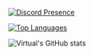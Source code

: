[![Discord Presence](https://lanyard.cnrad.dev/api/943905477392220201?theme=dark&bg=492042&animated=true&hideDiscrim=false&borderRadius=20px)](https://discord.com/users/491168478288674816)

[![Top Languages](https://github-readme-stats.vercel.app/api/top-langs/?username=Nissanxz&layout=compact&langs_count=10&theme=tokyonight)](https://github.com/anuraghazra/github-readme-stats)

![Virtual's GitHub stats](https://github-readme-stats.vercel.app/api?username=Nissanxz&show_icons=true&theme=tokyonight)
